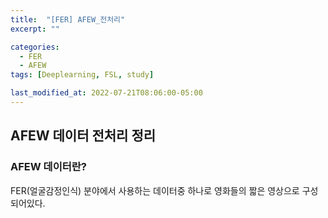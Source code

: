 ```yaml
---
title:  "[FER] AFEW_전처리"
excerpt: ""

categories:
  - FER
  - AFEW
tags: [Deeplearning, FSL, study]

last_modified_at: 2022-07-21T08:06:00-05:00
---
```


## AFEW 데이터 전처리 정리

### AFEW 데이터란?

FER(얼굴감정인식) 분야에서 사용하는 데이터중 하나로 영화들의 짧은 영상으로 구성되어있다.
